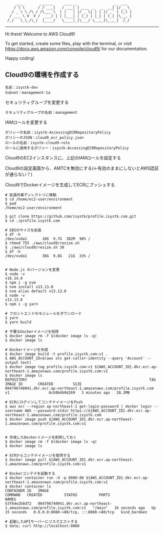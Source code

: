          ___        ______     ____ _                 _  ___  
        / \ \      / / ___|   / ___| | ___  _   _  __| |/ _ \ 
       / _ \ \ /\ / /\___ \  | |   | |/ _ \| | | |/ _` | (_) |
      / ___ \ V  V /  ___) | | |___| | (_) | |_| | (_| |\__, |
     /_/   \_\_/\_/  |____/   \____|_|\___/ \__,_|\__,_|  /_/ 
 ----------------------------------------------------------------- 


Hi there! Welcome to AWS Cloud9!

To get started, create some files, play with the terminal,
or visit https://docs.aws.amazon.com/console/cloud9/ for our documentation.

Happy coding!

## Cloud9の環境を作成する
```text
名前：isystk-dev
Subnet：management-1a
```

セキュリティグループを変更する
```text
セキュリティグループの名前：management
```

IAMロールを変更する
```text
ポリシーの名前：isystk-AccessingECRRepositoryPolicy
ポリシーのJSON：cloud9_ecr_policy.json
ロールの名前：isystk-cloud9-role
ロールに適用するポリシー：isystk-AccessingECRRepositoryPolicy
```

Cloud9のEC2インスタンスに、上記のIAMロールを設定する

Cloud9の設定画面から、AMTCを無効にする(←有効のままにしないとAWS認証が通らない？)

Cloud9でDockerイメージを生成してECRにプッシュする
```
# 拡張作業ディレクトリに移動
$ cd /home/ec2-user/environment
$ pwd
/home/ec2-user/environment

$ git clone https://github.com/isystk/profile.isystk.com.git
$ cd ./profile.isystk.com

# EBSのサイズを拡張
$ df -h
/dev/xvda1       10G  9.7G  302M  98% /
$ chmod 755 ./aws/cloud9/resize.sh
$ ./aws/cloud9/resize.sh 30
$ df -h
/dev/xvda1       30G  9.8G   21G  33% /


# Node.js のバージョンを変更
$ node -v
v16.14.0
$ npm i -g nvm
$ nvm install v13.13.0
$ nvm alias default v13.13.0
$ node -v
v13.13.0
$ npm i -g yarn

# フロントエンドのモジュールをダウンロード
$ yarn
$ yarn build

# 不要なDockerイメージを削除
$ docker image rm -f $(docker image ls -q)
$ docker image ls

# Dockerイメージを作成
$ docker image build -t profile.isystk.com:v1 .
$ AWS_ACCOUNT_ID=$(aws sts get-caller-identity --query 'Account' --output text)
$ docker image tag profile.isystk.com:v1 ${AWS_ACCOUNT_ID}.dkr.ecr.ap-northeast-1.amazonaws.com/profile.isystk.com:v1
$ docker image ls
REPOSITORY                                                        TAG                 IMAGE ID       CREATED         SIZE
004796740041.dkr.ecr.ap-northeast-1.amazonaws.com/profile.isystk.com   v1                  6cb9b4b9d269   3 minutes ago   28.3MB

# ECRにログインしてコンテナイメージをPush
$ aws ecr --region ap-northeast-1 get-login-password | docker login --username AWS --password-stdin https://${AWS_ACCOUNT_ID}.dkr.ecr.ap-northeast-1.amazonaws.com/profile.isystk.com
$ docker image push ${AWS_ACCOUNT_ID}.dkr.ecr.ap-northeast-1.amazonaws.com/profile.isystk.com:v1


# 作成したDockerイメージを削除しておく
$ docker image rm -f $(docker image ls -q)
$ docker image ls

# ECRからコンテナイメージを取得する
$ docker image pull ${AWS_ACCOUNT_ID}.dkr.ecr.ap-northeast-1.amazonaws.com/profile.isystk.com:v1

# Dockerコンテナを起動する
$ docker container run -d -p 8080:80 ${AWS_ACCOUNT_ID}.dkr.ecr.ap-northeast-1.amazonaws.com/profile.isystk.com:v1
$ docker container ls
CONTAINER ID   IMAGE                                                                 COMMAND   CREATED          STATUS          PORTS                                   NAMES
53f64e2b8d72   004796740041.dkr.ecr.ap-northeast-1.amazonaws.com/profile.isystk.com:v1   "/main"   16 seconds ago   Up 15 seconds   0.0.0.0:8080->80/tcp, :::8080->80/tcp   kind_bardeen

# 起動したAPIサーバーにリスクエストする
$ date; curl http://localhost:8080

```
